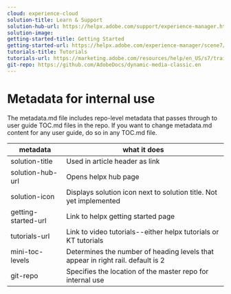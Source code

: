 ```yaml
---
cloud: experience-cloud
solution-title: Learn & Support
solution-hub-url: https://helpx.adobe.com/support/experience-manager.html
solution-image:
getting-started-title: Getting Started
getting-started-url: https://helpx.adobe.com/experience-manager/scene7/topics/getting-started.html
tutorials-title: Tutorials
tutorials-url: https://marketing.adobe.com/resources/help/en_US/s7/training-videos/
git-repo: https://github.com/AdobeDocs/dynamic-media-classic.en
---
```


# Metadata for internal use

The metadata.md file includes repo-level metadata that passes through to user guide TOC.md files in the repo. If you want to change metadata.md content for any user guide, do so in any TOC.md file.

| metadata | what it does |
|--- |--- |
| solution-title | Used in article header as link |
| solution-hub-url | Opens helpx hub page |
| solution-icon | Displays solution icon next to solution title. Not yet implemented |
| getting-started-url | Link to helpx getting started page |
| tutorials-url | Link to video tutorials--either helpx tutorials or KT tutorials |
| mini-toc-levels | Determines the number of heading levels that appear in right rail. default is 2 |
| git-repo | Specifies the location of the master repo for internal use |
